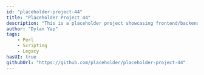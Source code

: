 ```yaml
---
id: "placeholder-project-44"
title: "Placeholder Project 44"
description: "This is a placeholder project showcasing frontend/backend features with a unique tech stack."
author: "Dylan Yap"
tags:
    - Perl
    - Scripting
    - Legacy
hasUI: true
githubUrl: "https://github.com/placeholder/placeholder-project-44"
---
```

